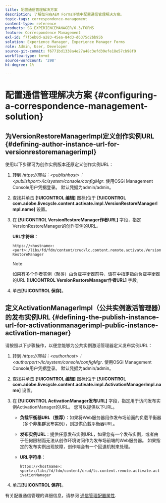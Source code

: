 ```yaml
---
title: 配置通信管理解决方案
description: 了解如何在AEM Forms环境中配置通信管理解决方案。
topic-tags: correspondence-management
content-type: reference
products: SG_EXPERIENCEMANAGER/6.3/FORMS
feature: Correspondence Management
exl-id: f7f5eb0d-a283-45ea-84d3-d6375d2bb95b
solution: Experience Manager, Experience Manager Forms
role: Admin, User, Developer
source-git-commit: f6771bd1338a4e27a48c3efd39efe18e57cb98f9
workflow-type: tm+mt
source-wordcount: '298'
ht-degree: 1%

---
```


# 配置通信管理解决方案 {#configuring-a-correspondence-management-solution}

## 为VersionRestoreManagerImpl定义创作实例URL {#defining-author-instance-url-for-versionrestoremanagerimpl}

使用以下步骤可为创作实例版本还原定义创作实例URL：

1. 转到 *https://网站：&lt;publishhost>：&lt;publishport>/lc/system/console/configMgr*. 使用OSGi Management Console用户凭据登录。 默认凭据为admin/admin。
1. 查找并单击 **[!UICONTROL 编辑]** 图标(位于 **[!UICONTROL com.adobe.livecycle.content.activate.impl.VersionRestoreManagerImpl.name]** 设置。
1. 在 **[!UICONTROL VersionRestoreManager作者URL]** 字段，指定VersionRestoreManager的创作实例的URL。

   **URL字符串**：

   `https://<hostname>:<port>:/libs/fd/fdm/content/crud/lc.content.remote.activate.VersionRestoreManager`

   >[!NOTE]
   >
   >如果有多个作者实例（聚类）由负载平衡器前导，请在中指定指向负载平衡器的URL **[!UICONTROL VersionRestoreManager作者URL]** 字段。

1. 单击&#x200B;**[!UICONTROL 保存]**。

## 定义ActivationManagerImpl（公共实例激活管理器）的发布实例URL {#defining-the-publish-instance-url-for-activationmanagerimpl-public-instance-activation-manager}

请按照以下步骤操作，以便您能够为公共实例激活管理器定义发布实例URL：

1. 转到 *https://网站：&lt;authorhost>：&lt;authorport>/lc/system/console/configMgr*. 使用OSGi Management Console用户凭据登录。 默认凭据为admin/admin。
1. 查找并单击 **[!UICONTROL 编辑]** 图标(位于 **[!UICONTROL com.adobe.livecycle.content.activate.impl.ActivationManagerImpl.name]** 设置。
1. 在 **[!UICONTROL ActivationManager发布URL]** 字段，指定用于访问发布实例ActivationManager的URL。 您可以提供以下URL。

   * **负载平衡器URL（推荐）**：如果将Web服务器用作发布场前面的负载平衡器（多个非集群发布实例），则提供负载平衡器URL。
   * **发布实例URL**：提供任意发布实例URL，如果您有一个发布实例，或者由于任何限制而无法从创作环境访问作为发布场前端的Web服务器。 如果指定的发布实例出现故障，创作端会有一个回退机制来处理。
   * **URL字符串**：

     `https://<hostname>:<port>:/libs/fd/fdm/content/crud/lc.content.remote.activate.activationManager`

1. 单击&#x200B;**[!UICONTROL 保存]**。

有关配置通信管理的详细信息，请参阅 [通信管理配置属性](https://helpx.adobe.com/aem-forms/6-2/cm-configuration-properties.html).
